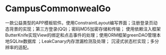 # CampusCommonwealGo
一款公益类型的APP模板软件。使用ConstraintLayout编写界面；注册登录页动态背景的实现；第三方登录(QQ)；密码MD5加密存储和传输；
使用依赖注入框架ButterKnife实现View的绑定和点击事件的处理；使用ORM框架greenDAO管理本地SQLite数据库 ；LeakCanary内存泄漏检测及处理；
沉浸式状态栏实现；多分辨率的适配。
